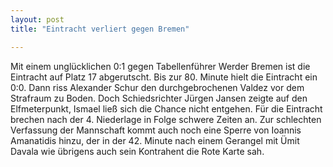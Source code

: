 ```yaml
---
layout: post
title: "Eintracht verliert gegen Bremen"

---
```


Mit einem unglücklichen 0:1 gegen Tabellenführer Werder Bremen ist die Eintracht auf Platz 17 abgerutscht. Bis zur 80. Minute hielt die Eintracht ein 0:0. Dann riss Alexander Schur den durchgebrochenen Valdez vor dem Strafraum zu Boden. Doch Schiedsrichter Jürgen Jansen zeigte auf den Elfmeterpunkt, Ismael ließ sich die Chance nicht entgehen. Für die Eintracht brechen nach der 4. Niederlage in Folge schwere Zeiten an. Zur schlechten Verfassung der Mannschaft kommt auch noch eine Sperre von Ioannis Amanatidis hinzu, der in der 42. Minute nach einem Gerangel mit Ümit Davala wie übrigens auch sein Kontrahent die Rote Karte sah.


